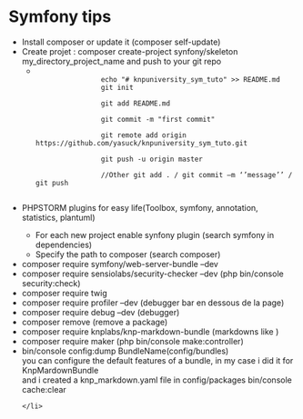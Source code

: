 <h1>Symfony tips</h1>

<ul>
    <li>Install composer or update it (composer self-update)</li>
    <li>Create projet : composer create-project synfony/skeleton my_directory_project_name and push to your git repo
        <ul>
            <li>
            <code>
                echo "# knpuniversity_sym_tuto" >> README.md
                git init <br>
                git add README.md <br>
                git commit -m "first commit" <br>
                git remote add origin https://github.com/yasuck/knpuniversity_sym_tuto.git <br>
                git push -u origin master <br>
                //Other git add . / git commit –m ‘’message’’ / git push <br>
                </code>
            </li>
        </ul>
    </li>
    <li>PHPSTORM plugins for easy life(Toolbox, symfony, annotation, statistics, plantuml)</li>
    <ul>
        <li>For each new project enable synfony plugin (search symfony in dependencies)</li>
        <li>Specify the path to composer (search composer)</li>
    </ul>
    <li>composer require symfony/web-server-bundle –dev</li>
    <li>composer require sensiolabs/security-checker –dev (php bin/console security:check)</li>
    <li>composer require twig</li>
    <li>composer require profiler –dev (debugger bar en dessous de la page)</li>
    <li>composer require debug –dev (debugger)</li>
    <li>composer remove <lib> (remove a package)</li>
    <li>composer require knplabs/knp-markdown-bundle (markdowns like <b></b>)</li>
    <li>composer require maker (php bin/console make:controller)</li>
    <li>
    bin/console config:dump BundleName(config/bundles)<br>
    you can configure the default features of a bundle, in my case i did it for KnpMardownBundle <br>
    and i created a knp_markdown.yaml file in config/packages
    bin/console cache:clear

    </li>
</ul>